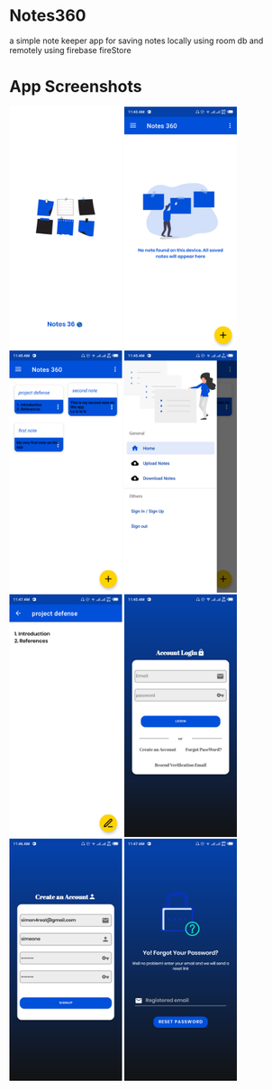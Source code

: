 # Notes360
a simple note keeper app for saving notes locally using room db and remotely using firebase fireStore

# App Screenshots
<p float="left">
  <img src= 'https://github.com/Neo-glitch/Notes360/blob/master/appScreenshots/splash.png' width = "200"/>
  <img src= 'https://github.com/Neo-glitch/Notes360/blob/master/appScreenshots/homeEmpty.png' width = "200"/>
  <img src= 'https://github.com/Neo-glitch/Notes360/blob/master/appScreenshots/homeNotes.png' width = "200"/>
  <img src= 'https://github.com/Neo-glitch/Notes360/blob/master/appScreenshots/navBarHome.png' width = "200"/>
  <img src= 'https://github.com/Neo-glitch/Notes360/blob/master/appScreenshots/noteDetails.png' width = "200"/>
  <img src= 'https://github.com/Neo-glitch/Notes360/blob/master/appScreenshots/acctLogin.png' width = "200"/>
  <img src= 'https://github.com/Neo-glitch/Notes360/blob/master/appScreenshots/createAcct.png' width = "200"/>
  <img src= 'https://github.com/Neo-glitch/Notes360/blob/master/appScreenshots/passwordReset.png' width = "200"/>
</p>
